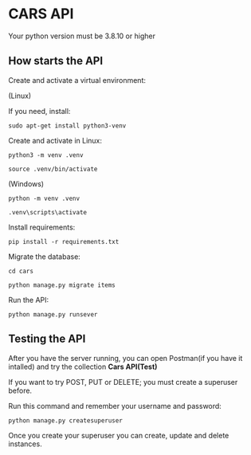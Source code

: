 # CARS API
Your python version must be 3.8.10 or higher
## How starts the API
Create and activate a virtual environment:

(Linux)

If you need, install:
```
sudo apt-get install python3-venv
```
Create and activate in Linux:
```
python3 -m venv .venv
```
```
source .venv/bin/activate
```
(Windows)
```
python -m venv .venv
```
```
.venv\scripts\activate
```
Install requirements:
```
pip install -r requirements.txt
```

Migrate the database:
```
cd cars
```
```
python manage.py migrate items
```

Run the API:
```
python manage.py runsever
```

## Testing the API
After you have the server running, you can open Postman(if you have it intalled) and try the collection **Cars API(Test)**

If you want to try POST, PUT or DELETE; you must create a superuser before.

Run this command and remember your username and password:
```
python manage.py createsuperuser
```
Once you create your superuser you can create, update and delete instances.